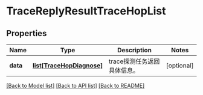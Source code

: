 # TraceReplyResultTraceHopList

## Properties
Name | Type | Description | Notes
------------ | ------------- | ------------- | -------------
**data** | [**list[TraceHopDiagnose]**](TraceHopDiagnose.md) | trace探测任务返回具体信息。 | [optional] 

[[Back to Model list]](../README.md#documentation-for-models) [[Back to API list]](../README.md#documentation-for-api-endpoints) [[Back to README]](../README.md)


